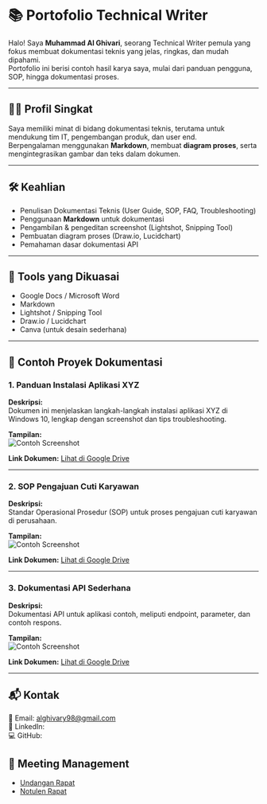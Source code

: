 # 📚 Portofolio Technical Writer

Halo! Saya **Muhammad Al Ghivari**, seorang Technical Writer pemula yang fokus membuat dokumentasi teknis yang jelas, ringkas, dan mudah dipahami.  
Portofolio ini berisi contoh hasil karya saya, mulai dari panduan pengguna, SOP, hingga dokumentasi proses.

---

## 🧑‍💻 Profil Singkat
Saya memiliki minat di bidang dokumentasi teknis, terutama untuk mendukung tim IT, pengembangan produk, dan user end.  
Berpengalaman menggunakan **Markdown**, membuat **diagram proses**, serta mengintegrasikan gambar dan teks dalam dokumen.

---

## 🛠 Keahlian
- Penulisan Dokumentasi Teknis (User Guide, SOP, FAQ, Troubleshooting)
- Penggunaan **Markdown** untuk dokumentasi
- Pengambilan & pengeditan screenshot (Lightshot, Snipping Tool)
- Pembuatan diagram proses (Draw.io, Lucidchart)
- Pemahaman dasar dokumentasi API

---

## 🧰 Tools yang Dikuasai
- Google Docs / Microsoft Word
- Markdown
- Lightshot / Snipping Tool
- Draw.io / Lucidchart
- Canva (untuk desain sederhana)

---

## 📂 Contoh Proyek Dokumentasi

### 1. Panduan Instalasi Aplikasi XYZ
**Deskripsi:**  
Dokumen ini menjelaskan langkah-langkah instalasi aplikasi XYZ di Windows 10, lengkap dengan screenshot dan tips troubleshooting.

**Tampilan:**  
![Contoh Screenshot](https://via.placeholder.com/600x300?text=Screenshot+Contoh)

**Link Dokumen:** [Lihat di Google Drive](https://link)

---

### 2. SOP Pengajuan Cuti Karyawan
**Deskripsi:**  
Standar Operasional Prosedur (SOP) untuk proses pengajuan cuti karyawan di perusahaan.

**Tampilan:**  
![Contoh Screenshot](https://via.placeholder.com/600x300?text=Screenshot+Contoh)

**Link Dokumen:** [Lihat di Google Drive](https://link)

---

### 3. Dokumentasi API Sederhana
**Deskripsi:**  
Dokumentasi API untuk aplikasi contoh, meliputi endpoint, parameter, dan contoh respons.

**Tampilan:**  
![Contoh Screenshot](https://via.placeholder.com/600x300?text=Screenshot+Contoh)

**Link Dokumen:** [Lihat di Google Drive](https://link)

---

## 📬 Kontak
📧 Email: alghivary98@gmail.com  
🔗 LinkedIn:   
💻 GitHub: 

## 📅 Meeting Management
- [Undangan Rapat](Meeting_Management/undangan-rapat.md)
- [Notulen Rapat](Meeting_Management/notulen-rapat.md)
